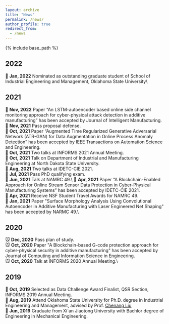 ```yaml
---
layout: archive
title: "News"
permalink: /news/
author_profile: true
redirect_from:
  - /news
---
```


{% include base_path %}

2022
------
🐯 **Jan, 2022** Nominated as outstanding graduate student of School of Industrial Engineering and Management, Oklahoma State University\

2021
------
🐂 **Nov, 2022** Paper “An LSTM-autoencoder based online side channel monitoring approach for cyber-physical attack detection in additive manufacturing” has been accepted by Journal of Intelligent Manufacturing.
🐂 **Nov, 2021** Pass proposal defense.\
🐂 **Oct, 2021** Paper “Augmented Time Regularized Generative Adversarial Network (ATR-GAN) for Data Augmentation in Online Process Anomaly Detection” has been accepted by IEEE Transactions on Automation Science and Engineering.\
🐂 **Oct, 2021** Two talks at INFORMS 2021 Annual Meeting.\
🐂 **Oct, 2021** Talk on Department of Industrial and Manufacturing Engineering at North Dakota State University.\
🐂 **Aug, 2021** Two talks at IDETC-CIE 2021.\
🐂 **Jul, 2021** Pass PhD qualifying exam.\
🐂 **Jun, 2021** Talk at NAMRC 49.\ 
🐂 **Apr, 2021** Paper “A Blockchain-Enabled Approach for Online Stream Sensor Data Protection in Cyber-Physical Manufacturing Systems” has been accepted by IDETC-CIE 2021.\
🐂 **Apr, 2021** Receive NSF Student Travel Awards for NAMRC 49.\
🐂 **Jan, 2021** Paper "Surface Morphology Analysis Using Convolutional Autoencoder in Additive Manufacturing with Laser Engineered Net Shaping" has been accepted by NARMC 49.\

2020
------
🐭 **Dec, 2020** Pass plan of study.\
🐭 **Oct, 2020** Paper "A Blockchain-based G-code protection approach for cyber-physical security in additive manufacturing" has been accepted by Journal of Computing and Information Science in Engineering.\
🐭 **Oct, 2020** Talk at INFORMS 2020 Annual Meeting.\

2019
------
🐷 **Oct, 2019** Selected as Data Challenge Award Finalist, QSR Section, INFORMS 2019 Annual Meeting.\
🐷 **Aug, 2019** Attend Oklahoma State University for Ph.D. degree in Industrial Engineering and Management, advised by Prof. [Chenang Liu](https://ceat.okstate.edu/iem/people/c-liu-faculty-profile.html)\
🐷 **Jun, 2019** Graduate from Xi`an Jiaotong University with Bachlor degree of Engineering in Mechanical Engineering.
